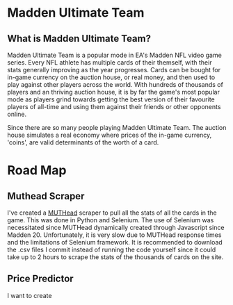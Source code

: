 # Madden Ultimate Team

## What is Madden Ultimate Team?

Madden Ultimate Team is a popular mode in EA's Madden NFL video game series. Every NFL athlete has multiple cards of their themself, with their stats generally improving as the year progresses. Cards can be bought for in-game currency on the auction house, or real money, and then used to play against other players across the world. With hundreds of thousands of players and an thriving auction house, it is by far the game's most popular mode as players grind towards getting the best version of their favourite players of all-time and using them against their friends or other opponents online.

Since there are so many people playing Madden Ultimate Team. The auction house simulates a real economy where prices of the in-game currency, 'coins', are valid determinants of the worth of a card.

# Road Map

## Muthead Scraper
I've created a [MUTHead](https://www.muthead.com/20/players/) scraper to pull all the stats of all the cards in the game. This was done in Python and Selenium. The use of Selenium was necessitated since MUTHead dynamically created through Javascript since Madden 20. Unfortunately, it is very slow due to MUTHead response times and the limitations of Selenium framework. It is recommended to download the .csv files I commit instead of running the code yourself since it could take up to 2 hours to scrape the stats of the thousands of cards on the site.

## Price Predictor
I want to create

